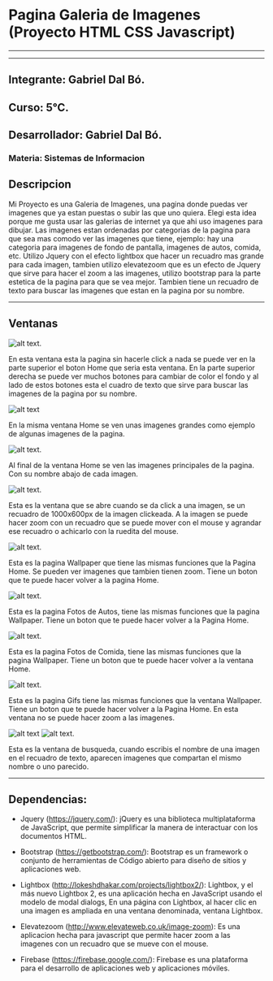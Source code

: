 # Pagina Galeria de Imagenes (Proyecto HTML CSS Javascript)
-----
-----

## Integrante: Gabriel Dal Bó.

## Curso: 5°C.

## Desarrollador: Gabriel Dal Bó.

### Materia: Sistemas de Informacion

## Descripcion

  Mi Proyecto es una Galeria de Imagenes, una pagina donde puedas ver imagenes que ya estan puestas o subir las que uno quiera. Elegi esta idea porque me gusta usar las galerias de internet ya que ahi uso imagenes para dibujar. Las imagenes estan ordenadas por categorias de la pagina para que sea mas comodo ver las imagenes que tiene, ejemplo: hay una categoria para imagenes de fondo de pantalla, imagenes de autos, comida, etc. Utilizo Jquery con el efecto lightbox que hacer un recuadro mas grande para cada imagen, tambien utilizo elevatezoom que es un efecto de Jquery que sirve para hacer el zoom a las imagenes, utilizo bootstrap para la parte estetica de la pagina para que se vea mejor. Tambien tiene un recuadro de texto para buscar las imagenes que estan en la pagina por su nombre.

----

## Ventanas
![alt text](https://github.com/GabrielDalBoH/Pagina-Web-Galeria-de-Imagenes/blob/master/Src/Captura%20de%20pantalla%20de%202017-11-21%2015-00-01.png).

  En esta ventana esta la pagina sin hacerle click a nada se puede ver en la parte superior el boton Home que seria esta ventana. En la parte superior derecha se puede ver muchos botones para cambiar de color el fondo y al lado de estos botones esta el cuadro de texto que sirve para buscar las imagenes de la pagina por su nombre.

![alt text](https://github.com/GabrielDalBoH/Pagina-Web-Galeria-de-Imagenes/blob/master/Src/Captura%20de%20pantalla%20de%202017-11-21%2015-00-24.png)

  En la misma ventana Home se ven unas imagenes grandes como ejemplo de algunas imagenes de la pagina.

![alt text](https://github.com/GabrielDalBoH/Pagina-Web-Galeria-de-Imagenes/blob/master/Src/Captura%20de%20pantalla%20de%202017-11-21%2015-00-47.png).

  Al final de la ventana Home se ven las imagenes principales de la pagina. Con su nombre abajo de cada imagen.

![alt text](https://github.com/GabrielDalBoH/Pagina-Web-Galeria-de-Imagenes/blob/master/Src/Captura%20de%20pantalla%20de%202017-11-21%2015-01-16.png).

  Esta es la ventana que se abre cuando se da click a una imagen, se un recuadro de 1000x600px de la imagen clickeada. A la imagen se puede hacer zoom con un recuadro que se puede mover con el mouse y agrandar ese recuadro o achicarlo con la ruedita del mouse. 

![alt text](https://github.com/GabrielDalBoH/Pagina-Web-Galeria-de-Imagenes/blob/master/Src/Captura%20de%20pantalla%20de%202017-11-21%2015-01-55.png).

  Esta es la pagina Wallpaper que tiene las mismas funciones que la Pagina Home. Se pueden ver imagenes que tambien tienen zoom. Tiene un boton que te puede hacer volver a la pagina Home. 

![alt text](https://github.com/GabrielDalBoH/Pagina-Web-Galeria-de-Imagenes/blob/master/Src/Captura%20de%20pantalla%20de%202017-11-21%2015-02-09.png).

  Esta es la pagina Fotos de Autos, tiene las mismas funciones que la pagina Wallpaper. Tiene un boton que te puede hacer volver a la Pagina Home.

![alt text](https://github.com/GabrielDalBoH/Pagina-Web-Galeria-de-Imagenes/blob/master/Src/Captura%20de%20pantalla%20de%202017-11-21%2015-02-29.png).

  Esta es la pagina Fotos de Comida, tiene las mismas funciones que la pagina Wallpaper. Tiene un boton que te puede hacer volver a la ventana Home.

![alt text](https://github.com/GabrielDalBoH/Pagina-Web-Galeria-de-Imagenes/blob/master/Src/Captura%20de%20pantalla%20de%202017-11-28%2008-10-58.png).

  Esta es la pagina Gifs tiene las mismas funciones que la ventana Wallpaper. Tiene un boton que te puede hacer volver a la Pagina Home. En esta ventana no se puede hacer zoom a las imagenes. 

![alt text](https://github.com/GabrielDalBoH/Pagina-Web-Galeria-de-Imagenes/blob/master/Src/Captura%20de%20pantalla%20de%202017-11-21%2015-23-19.png)
![alt text](https://github.com/GabrielDalBoH/Pagina-Web-Galeria-de-Imagenes/blob/master/Src/Captura%20de%20pantalla%20de%202017-11-21%2015-03-27.png).

  Esta es la ventana de busqueda, cuando escribis el nombre de una imagen en el recuadro de texto, aparecen imagenes que compartan el mismo nombre o uno parecido.

----

## Dependencias:

* Jquery (https://jquery.com/): jQuery es una biblioteca multiplataforma de JavaScript, que permite simplificar la manera de interactuar con los documentos HTML.

* Bootstrap (https://getbootstrap.com/): Bootstrap es un framework o conjunto de herramientas de Código abierto para diseño de sitios y aplicaciones web.

* Lightbox (http://lokeshdhakar.com/projects/lightbox2/): Lightbox, y el más nuevo Lightbox 2, es una aplicación hecha en JavaScript usando el modelo de modal dialogs, En una página con Lightbox, al hacer clic en una imagen es ampliada en una ventana denominada, ventana Lightbox.

* Elevatezoom (http://www.elevateweb.co.uk/image-zoom): Es una aplicacion hecha para javascript que permite hacer zoom a las imagenes con un recuadro que se mueve con el mouse.

* Firebase (https://firebase.google.com/): Firebase es una plataforma para el desarrollo de aplicaciones web y aplicaciones móviles.




